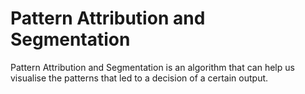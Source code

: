 # Pattern Attribution and Segmentation

Pattern Attribution and Segmentation is an algorithm that can help us visualise the patterns that led to a decision of a certain output. 


